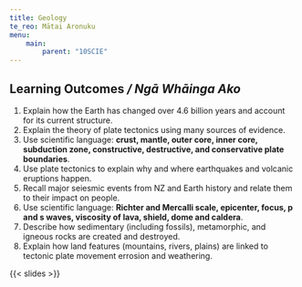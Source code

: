```yaml
---
title: Geology
te_reo: Mātai Aronuku
menu:
    main:
        parent: "10SCIE"
---
```


## Learning Outcomes _/ Ngā Whāinga Ako_ 

1. Explain how the Earth has changed over 4.6 billion years and account for its current structure.
2. Explain the theory of plate tectonics using many sources of evidence.
3. Use scientific language: __crust, mantle, outer core, inner core, subduction zone, constructive, destructive, and conservative plate boundaries__.
4. Use plate tectonics to explain why and where earthquakes and volcanic eruptions happen.
5. Recall major seiesmic events from NZ and Earth history and relate them to their impact on people.
6. Use scientific language: __Richter and Mercalli scale, epicenter, focus, p and s waves, viscosity of lava, shield, dome and caldera__.
7. Describe how sedimentary (including fossils), metamorphic, and igneous rocks are created and destroyed.
8. Explain how land features (mountains, rivers, plains) are linked to tectonic plate movement errosion and weathering.

{{< slides >}}
